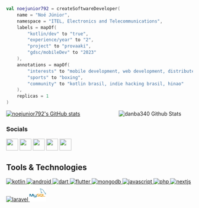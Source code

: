 ```kotlin
val noejunior792 = createSoftwareDeveloper(
    name = "Noé Júnior",
    namespace = "ITEL, Electronics and Telecommunications",
    labels = mapOf(
        "kotlin/dev" to "true",
        "experience/year" to "2",
        "project" to "provaaki",
        "gdsc/mobileDev" to "2023"
    ),
    annotations = mapOf(
        "interests" to "mobile development, web development, distributed systems, system programming, and Linux",
        "sports" to "boxing",
        "community" to "kotlin brasil, indie hacking brasil, hinao"
    ),
    replicas = 1
)
```
<img align="right" width="200" alt="danba340 Github Stats" src="daftpunktocat.gif" />
<a href="http://www.github.com/noejunior792"><img src="https://github-readme-stats.vercel.app/api?username=noejunior792&show_icons=true&hide=&count_private=true&title_color=0891b2&text_color=ffffff&icon_color=0891b2&bg_color=1c1917&hide_border=true&show_icons=true" alt="noejunior792's GitHub stats" /></a>


### Socials
<p align="left"> <a href="https://www.facebook.com/noe.dombaxe" target="_blank" rel="noreferrer"><img src="https://raw.githubusercontent.com/danielcranney/readme-generator/main/public/icons/socials/facebook.svg" width="32" height="32" /></a> <a href="https://www.github.com/noejunior792" target="_blank" rel="noreferrer"><img src="https://raw.githubusercontent.com/danielcranney/readme-generator/main/public/icons/socials/github.svg" width="32" height="32" /></a> <a href="https://www.instagram.com/noejunior792/" target="_blank" rel="noreferrer"><img src="https://raw.githubusercontent.com/danielcranney/readme-generator/main/public/icons/socials/instagram.svg" width="32" height="32" /></a> <a href="https://www.linkedin.com/in/noejunior299/" target="_blank" rel="noreferrer"><img src="https://raw.githubusercontent.com/danielcranney/readme-generator/main/public/icons/socials/linkedin.svg" width="32" height="32" /></a> <a href="http://www.medium.com/@noejunior299" target="_blank" rel="noreferrer"><img src="https://raw.githubusercontent.com/danielcranney/readme-generator/main/public/icons/socials/medium.svg" width="32" height="32" /></a></p>

<h2>Tools & Technologies </h2>
<p>
  

  <a href="https://kotlinlang.org/">
    <img height="45" src="https://www.vectorlogo.zone/logos/kotlinlang/kotlinlang-icon.svg" alt="kotlin" height="45"/>
  </a>
  <a href="https://developer.android.com/">
    <img height="45" src="https://www.vectorlogo.zone/logos/android/android-icon.svg" alt="android" height="45"/>
  </a>
  <a href="https://dart.dev/">
    <img height="45" src="https://www.vectorlogo.zone/logos/dartlang/dartlang-icon.svg" alt="dart" height="45"/>
  </a>
  <a href="https://flutter.dev/">
    <img height="45" src="https://www.vectorlogo.zone/logos/flutterio/flutterio-icon.svg" alt="flutter" height="45"/>
  </a>
  <a href="https://www.mongodb.com/">
    <img height="45" src="https://www.vectorlogo.zone/logos/mongodb/mongodb-icon.svg" alt="mongodb" height="45"/>
  </a>
  <a href="https://www.javascript.com/">
    <img height="45" src="https://www.vectorlogo.zone/logos/javascript/javascript-icon.svg" alt="javascript" height="45"/>
  </a>
  <a href="https://www.php.net/">
    <img height="45" src="https://www.vectorlogo.zone/logos/php/php-icon.svg" alt="php" height="45"/>
  </a>
  <a href="https://nextjs.org/">
    <img height="45" src="https://www.vectorlogo.zone/logos/nextjs/nextjs-icon.svg" alt="nextjs" height="45"/>
  </a>
  <a href="https://laravel.com/">
    <img height="45" src="https://www.vectorlogo.zone/logos/laravel/laravel-icon.svg" alt="laravel" height="45"/>
  </a>
  <a href="https://www.mysql.com/" target="_blank"> <img
            src="https://raw.githubusercontent.com/devicons/devicon/master/icons/mysql/mysql-original-wordmark.svg"
            alt="mysql" height="45" />
</p>


